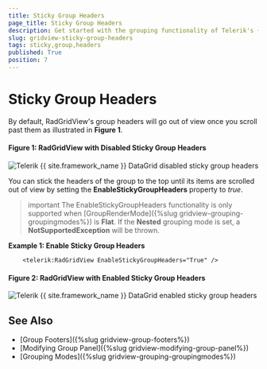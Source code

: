 ```yaml
---
title: Sticky Group Headers
page_title: Sticky Group Headers
description: Get started with the grouping functionality of Telerik's {{ site.framework_name }} DataGrid and learn how to stick the headers of a group to the top. 
slug: gridview-sticky-group-headers
tags: sticky,group,headers
published: True
position: 7
---
```


# Sticky Group Headers

By default, RadGridView's group headers will go out of view once you scroll past them as illustrated in **Figure 1**.

#### __Figure 1: RadGridView with Disabled Sticky Group Headers__

![Telerik {{ site.framework_name }} DataGrid disabled sticky group headers](images/disabledstickygroupheaders.png)

You can stick the headers of the group to the top until its items are scrolled out of view by setting the **EnableStickyGroupHeaders** property to *true*.

>important The EnableStickyGroupHeaders functionality is only supported when [GroupRenderMode]({%slug gridview-grouping-groupingmodes%}) is **Flat**. If the **Nested** grouping mode is set, a **NotSupportedException** will be thrown.

__Example 1: Enable Sticky Group Headers__

```XAML
	<telerik:RadGridView EnableStickyGroupHeaders="True" />
```

#### __Figure 2: RadGridView with Enabled Sticky Group Headers__

![Telerik {{ site.framework_name }} DataGrid enabled sticky group headers](images/enabledstickygroupheaders.png)

## See Also

 * [Group Footers]({%slug gridview-group-footers%})
 * [Modifying Group Panel]({%slug gridview-modifying-group-panel%})
 * [Grouping Modes]({%slug gridview-grouping-groupingmodes%})
